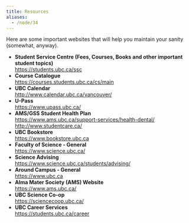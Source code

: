 ```yaml
---
title: Resources
aliases:
  - /node/34
---
```


Here are some important websites that will help you maintain your sanity
(somewhat, anyway).

- **Student Service Centre (Fees, Courses, Books and other important student
  topics)** \
  https://students.ubc.ca/ssc
- **Course Catalogue** \
  https://courses.students.ubc.ca/cs/main
- **UBC Calendar** \
  http://www.calendar.ubc.ca/vancouver/
- **U-Pass** \
  https://www.upass.ubc.ca/
- **AMS/GSS Student Health Plan** \
  https://www.ams.ubc.ca/support-services/health-dental/ \
  http://www.studentcare.ca/
- **UBC Bookstore** \
  https://www.bookstore.ubc.ca
- **Faculty of Science - General** \
  https://www.science.ubc.ca/
- **Science Advising** \
  https://www.science.ubc.ca/students/advising/
- **Around Campus - General** \
  https://www.ubc.ca
- **Alma Mater Society (AMS) Website** \
  https://www.ams.ubc.ca/
- **UBC Science Co-op** \
  https://sciencecoop.ubc.ca/
- **UBC Career Services** \
  https://students.ubc.ca/career
